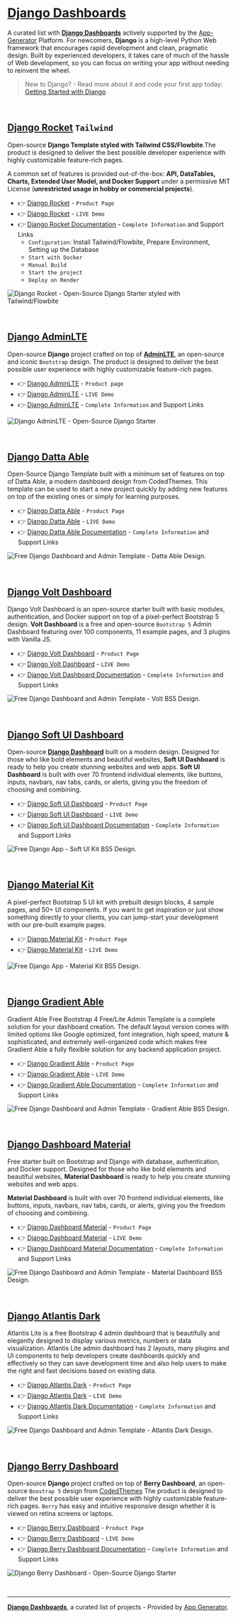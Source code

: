 # [Django Dashboards](https://app-generator.dev/admin-dashboards/django/)

A curated list with **[Django Dashboards](https://app-generator.dev/admin-dashboards/django/)** actively supported by the [App-Generator](https://app-generator.dev/) Platform. For newcomers, **Django** is a high-level Python Web framework that encourages rapid development and clean, pragmatic design. Built by experienced developers, it takes care of much of the hassle of Web development, so you can focus on writing your app without needing to reinvent the wheel. 

> New to Django? - Read more about it and code your first app today: [Getting Started with Django](https://app-generator.dev/docs/technologies/django/index.html)   

<br />

## [Django Rocket](https://app-generator.dev/product/rocket/django/) `Tailwind`

Open-source **Django Template styled with Tailwind CSS/Flowbite**.The product is designed to deliver the best possible developer experience with highly customizable feature-rich pages. 

A common set of features is provided out-of-the-box: **API, DataTables, Charts, Extended User Model, and Docker Support** under a permissive MIT License (**unrestricted usage in hobby or commercial projects**).

- 👉 [Django Rocket](https://app-generator.dev/product/rocket/django/) - `Product Page`
- 👉 [Django Rocket](https://rocket-django.onrender.com) - `LIVE Demo` 
- 👉 [Django Rocket Documentation](https://app-generator.dev/docs/products/django/rocket/index.html) - `Complete Information` and Support Links
  - `Configuration`: Install Tailwind/Flowbite, Prepare Environment, Setting up the Database 
  - `Start with Docker`
  - `Manual Build`
  - `Start the project`
  - `Deploy on Render`

![Django Rocket - Open-Source Django Starter styled with Tailwind/Flowbite](https://github.com/user-attachments/assets/d7527d5e-046c-4679-8f72-525290a5edd5)
  
<br />

## [Django AdminLTE](https://app-generator.dev/product/adminlte/django/)

Open-source **Django** project crafted on top of **[AdminLTE](https://app-generator.dev/product/adminlte/django/)**, an open-source and iconic `Bootstrap` design.
The product is designed to deliver the best possible user experience with highly customizable feature-rich pages. 

- 👉 [Django AdminLTE](https://app-generator.dev/product/adminlte/django/) - `Product page`
- 👉 [Django AdminLTE](https://adminlte-django.appseed-srv1.com/) - `LIVE Demo`
- 👉 [Django AdminLTE](https://app-generator.dev/docs/products/django/adminlte/index.html) - `Complete Information` and Support Links

![Django AdminLTE - Open-Source Django Starter ](https://github.com/app-generator/django-adminlte/assets/51070104/8f0c396d-2f33-46b9-9689-2982c987399d)

<br />

## [Django Datta Able](https://app-generator.dev/product/datta-able/django/)

Open-Source Django Template built with a minimum set of features on top of Datta Able, a modern dashboard design from CodedThemes. 
This template can be used to start a new project quickly by adding new features on top of the existing ones or simply for learning purposes.

- 👉 [Django Datta Able](https://app-generator.dev/product/datta-able/django/) - `Product Page`
- 👉 [Django Datta Able](https://django-datta-able.appseed-srv1.com) - `LIVE Demo` 
- 👉 [Django Datta Able Documentation](https://app-generator.dev/docs/products/django/datta-able/index.html) - `Complete Information` and Support Links

![Free Django Dashboard and Admin Template - Datta Able Design.](https://user-images.githubusercontent.com/51070104/176118649-7233ffbc-6118-4f56-8cda-baa81d256877.png)

<br /> 

## [Django Volt Dashboard](https://app-generator.dev/product/volt-dashboard/django/)

Django Volt Dashboard is an open-source starter built with basic modules, authentication, and Docker support on top of a pixel-perfect Bootstrap 5 design.
**Volt Dashboard** is a free and open-source `Bootstrap 5` Admin Dashboard featuring over 100 components, 11 example pages, and 3 plugins with Vanilla JS. 

- 👉 [Django Volt Dashboard](https://app-generator.dev/product/volt-dashboard/django/) - `Product Page`
- 👉 [Django Volt Dashboard](https://django-volt.onrender.com/) - `LIVE Demo`
- 👉 [Django Volt Dashboard Documentation](https://app-generator.dev/docs/products/django/volt-dashboard/index.html) - `Complete Information` and Support Links

![Free Django Dashboard and Admin Template - Volt BS5 Design.](https://user-images.githubusercontent.com/51070104/168843604-b026fd94-5969-4be7-81ac-5887cf0958e5.png)

<br />

## [Django Soft UI Dashboard](https://app-generator.dev/product/soft-ui-dashboard/django/)

Open-source **[Django Dashboard](https://app-generator.dev/admin-dashboards/django/)** built on a modern design. Designed for those who like bold elements and beautiful websites, **Soft UI Dashboard** is ready to help you create stunning websites and web apps. 
**Soft UI Dashboard** is built with over 70 frontend individual elements, like buttons, inputs, navbars, nav tabs, cards, or alerts, giving you the freedom of choosing and combining.

- 👉 [Django Soft UI Dashboard](https://app-generator.dev/product/soft-ui-dashboard/django/) - `Product Page`
- 👉 [Django Soft UI Dashboard](https://django-soft-dash.onrender.com/) - `LIVE Demo`
- 👉 [Django Soft UI Dashboard Documentation](https://app-generator.dev/docs/products/django/soft-ui-dashboard/index.html) - `Complete Information` and Support Links

![Free Django App - Soft UI Kit BS5 Design.](https://user-images.githubusercontent.com/51070104/175773323-3345d618-0e78-4c85-83fc-f495dc3f0bb0.png)

<br />

## [Django Material Kit](https://app-generator.dev/product/material-kit/django/)

A pixel-perfect Bootstrap 5 UI kit with prebuilt design blocks, 4 sample pages, and 50+ UI components. If you want to get inspiration or just show something directly to your clients, you can jump-start your development with our pre-built example pages.

- 👉 [Django Material Kit](https://app-generator.dev/product/material-kit/django/) - `Product Page`
- 👉 [Django Material Kit](https://django-material-kit.appseed-srv1.com) - `LIVE Demo` 

![Free Django App - Material Kit BS5 Design.](https://user-images.githubusercontent.com/51070104/167396765-c88b7a95-155f-4236-8691-7b80fa2d9cd9.png)

<br />

## [Django Gradient Able](https://app-generator.dev/product/gradient-able/django/)

Gradient Able Free Bootstrap 4 Free/Lite Admin Template is a complete solution for your dashboard creation. The default layout version comes with limited options like Google optimized, font integration, high speed, mature & sophisticated, and extremely well-organized code which makes free Gradient Able a fully flexible solution for any backend application project.

- 👉 [Django Gradient Able](https://app-generator.dev/product/gradient-able/django/) - `Product Page`
- 👉 [Django Gradient Able](https://django-gradient-able.appseed-srv1.com) - `LIVE Demo` 
- 👉 [Django Gradient Able Documentation](https://app-generator.dev/docs/products/django/gradient-able/index.html) - `Complete Information` and Support Links

![Free Django Dashboard and Admin Template - Gradient Able BS5 Design.](https://user-images.githubusercontent.com/51070104/171583187-c4ca1bef-b535-458e-9250-8d62ba1f5b30.png)

<br />

## [Django Dashboard Material](https://app-generator.dev/product/material-dashboard/django/)

Free starter built on Bootstrap and Django with database, authentication, and Docker support. Designed for those who like bold elements and beautiful websites, **Material Dashboard** is ready to help you create stunning websites and web apps. 

**Material Dashboard** is built with over 70 frontend individual elements, like buttons, inputs, navbars, nav tabs, cards, or alerts, giving you the freedom of choosing and combining.

- 👉 [Django Dashboard Material](https://app-generator.dev/product/material-dashboard/django/) - `Product Page`
- 👉 [Django Dashboard Material](https://django-material-dash2.onrender.com/) - `LIVE Demo` 
- 👉 [Django Dashboard Material Documentation](https://app-generator.dev/docs/products/django/material-dashboard/index.html) - `Complete Information` and Support Links

![Free Django Dashboard and Admin Template - Material Dashboard BS5 Design.](https://user-images.githubusercontent.com/51070104/169301658-6cf27993-c451-4cd4-9ffa-2968b8981167.png)

<br />

## [Django Atlantis Dark](https://app-generator.dev/product/atlantis-dark/django/)

Atlantis Lite is a free Bootstrap 4 admin dashboard that is beautifully and elegantly designed to display various metrics, numbers or data visualization. Atlantis Lite admin dashboard has 2 layouts, many plugins and UI components to help developers create dashboards quickly and effectively so they can save development time and also help users to make the right and fast decisions based on existing data.

- 👉 [Django Atlantis Dark](https://app-generator.dev/product/atlantis-dark/django/) - `Product Page`
- 👉 [Django Atlantis Dark](https://django-atlantis-dark.appseed-srv1.com/) - `LIVE Demo` 
- 👉 [Django Atlantis Dark Documentation](https://app-generator.dev/docs/products/django/atlantis-dark/index.html) - `Complete Information` and Support Links

![Free Django Dashboard and Admin Template - Atlantis Dark Design.](https://user-images.githubusercontent.com/51070104/172799909-4cbc8eed-fdde-4408-ab61-123f235212d0.png)

<br /> 

## [Django Berry Dashboard](https://app-generator.dev/product/berry-dashboard/django/)

Open-source **Django** project crafted on top of **Berry Dashboard**, an open-source `Boostrap 5` design from [CodedThemes](https://codedthemes.com/?ref=appseed)
The product is designed to deliver the best possible user experience with highly customizable feature-rich pages. `Berry` has easy and intuitive responsive design whether it is viewed on retina screens or laptops.

- 👉 [Django Berry Dashboard](https://app-generator.dev/product/berry-dashboard/django/) - `Product Page`
- 👉 [Django Berry Dashboard](https://django-berry.onrender.com/) - `LIVE Demo` 
- 👉 [Django Berry Dashboard Documentation](https://app-generator.dev/docs/products/django/berry/index.html) - `Complete Information` and Support Links

![Django Berry Dashboard - Open-Source Django Starter](https://user-images.githubusercontent.com/51070104/215728710-d1ee7fef-8153-402b-9741-371e1c01cd36.png)

<br /> 

---
**[Django Dashboards](https://app-generator.dev/admin-dashboards/django/)**, a curated list of projects - Provided by [App Generator](https://app-generator.dev/).

